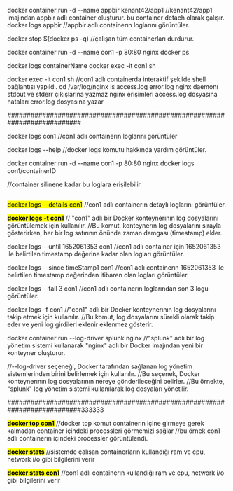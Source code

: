 docker container run -d --name appbir kenant42/app1
//kenant42/app1 imajından appbir adlı container oluşturur. bu container detach olarak çalışır.
docker logs appbir
//appbir adlı containerın loglarını görüntüler.

docker stop $(docker ps -q)
//çalışan tüm containerları durdurur.

docker container run -d --name con1 -p 80:80 nginx
docker ps

docker logs containerName
docker exec -it con1 sh


docker exec -it con1 sh
//con1 adlı containerda interaktif şekilde shell bağlantısı yapıldı.
cd /var/log/nginx
ls
access.log error.log
nginx daemonı stdout ve stderr çıkışlarına yazmaz
nginx erişimleri access.log dosyasına hataları error.log dosyasına yazar



###########################################################################

docker logs con1
//con1 adlı containerın loglarını görüntüler

docker logs --help
//docker logs komutu hakkında yardım görüntüler.

docker container run -d --name con1 -p 80:80 nginx
docker logs con1/containerID

//container silinene kadar bu loglara erişilebilir
##
<mark>docker logs --details con1</mark>
//con1 adlı containerın detaylı loglarını görüntüler.

<b><mark>docker logs -t con1</mark></b>
// "con1" adlı bir Docker konteynerının log dosyalarını görüntülemek için kullanılır. 
//Bu komut, konteynerın log dosyalarını sırayla gösterirken, her bir log satırının önünde zaman damgası (timestamp) ekler.



docker logs --until 1652061353 con1
//con1 adlı container için 1652061353 ile belirtilen timestamp değerine kadar olan logları görüntüler.

docker logs --since timeStamp1 con1
//con1 adlı containerın 1652061353 ile belirtilen timestamp değerinden itibaren olan logları görüntüler.



docker logs --tail 3 con1
//con1 adlı containerın loglarından son 3 logu görüntüler.


docker logs -f con1
//"con1" adlı bir Docker konteynerının log dosyalarını takip etmek için kullanılır. 
//Bu komut, log dosyalarını sürekli olarak takip eder ve yeni log girdileri eklenir eklenmez gösterir.


docker container run --log-driver splunk nginx
//"splunk" adlı bir log yönetim sistemi kullanarak "nginx" adlı bir Docker imajından yeni bir konteyner oluşturur.

//--log-driver seçeneği, Docker tarafından sağlanan log yönetim sistemlerinden birini belirlemek için kullanılır. 
//Bu seçenek, Docker konteynerının log dosyalarının nereye gönderileceğini belirler. 
//Bu örnekte, "splunk" log yönetim sistemi kullanılarak log dosyaları yönetilir.

###########################################################################333333

<b><mark>docker top con1</mark></b>
//docker top komut containerın içine girmeye gerek kalmadan container içindeki processleri görmemizi sağlar
//bu örnek con1 adlı containerın içindeki processler görüntülendi.

<b><mark>docker stats</mark></b>
//sistemde çalışan containerların kullandığı ram ve cpu, network i/o gibi bilgilerini verir

<b><mark>docker stats con1</mark></b>
//con1 adlı containerın kullandığı ram ve cpu, network i/o gibi bilgilerini verir































